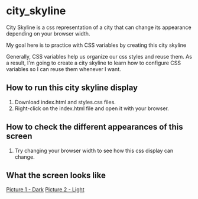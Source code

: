 # city_skyline

City Skyline is a css representation of a city that can change its appearance depending on your browser width.

My goal here is to practice with CSS variables by creating this city skyline

Generally, CSS variables help us organize our css styles and reuse them. As a result, I'm going to create a city skyline to learn how to configure CSS variables so I can reuse them whenever I want.

## How to run this city skyline display

1. Download index.html and styles.css files.
2. Right-click on the index.html file and open it with your browser.

## How to check the different appearances of this screen

1. Try changing your browser width to see how this css display can change.

## What the screen looks like

[Picture 1 - Dark](https://github.com/GeorgePapalazaridis/city_skyline/blob/main/Στιγμιότυπο%202023-07-25%2C%201.07.47%20μμ.png)
[Picture 2 - Light](https://github.com/GeorgePapalazaridis/city_skyline/blob/main/Στιγμιότυπο%202023-07-25%2C%201.07.57%20μμ.png)

